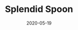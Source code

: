 ---
layout: page
title: Splendid Spoon
permalink: /splendid-spoon
domain: splendidspoon.com
status: live
tags: food
date: 2020-05-19
---